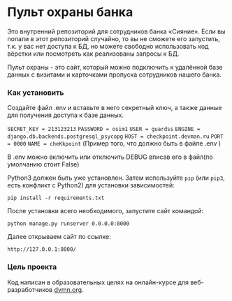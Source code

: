 # Пульт охраны банка

Это внутренний репозиторий для сотрудников банка «Сияние». Если вы попали в этот репозиторий случайно, 
то вы не сможете его запустить, т.к. у вас нет доступа к БД, но можете свободно использовать код вёрстки 
или посмотреть как реализованы запросы к БД. 


Пульт охраны - это сайт, который можно подключить к удалённой базе данных с визитами 
и карточками пропуска сотрудников нашего банка.


### Как установить

Создайте файл .env и вставьте в него секретный ключ, а также данные для получения доступа к базе данных.

`SECRET_KEY = 213123213`
`PASSWORD = osim1`
`USER = guardss`
`ENGINE = django.db.backends.postgresql_psycopg`
`HOST = checkpoint.devman.ru`
`PORT = 0000`
`NAME = cheKkpoint`
(Пример того, что должно быть в файле .env )

В .env можно включить или отключить DEBUG вписав его в файл(по умолчанию стоит False)


Python3 должен быть уже установлен. 
Затем используйте `pip` (или `pip3`, есть конфликт с Python2) для установки зависимостей:
```
pip install -r requirements.txt
```

После установки всего необходимого, запустите сайт командой: 

```
python manage.py runserver 0.0.0.0:8000
```

Далее открываем сайт по ссылке:
```
http://127.0.0.1:8000/
```

### Цель проекта

Код написан в образовательных целях на онлайн-курсе для веб-разработчиков [dvmn.org](https://dvmn.org/).